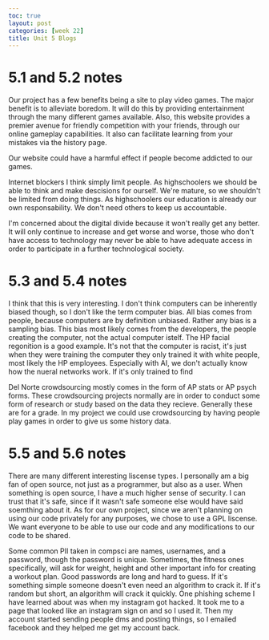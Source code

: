 ```yaml
---
toc: true
layout: post
categories: [week 22]
title: Unit 5 Blogs 
---
```


# 5.1 and 5.2 notes

Our project has a few benefits being a site to play video games. The major benefit is to alleviate boredom. It will do this by providing entertainment through the many different games available. Also, this website provides a premier avenue for friendly competition with your friends, through our online gameplay capabilities. It also can facilitate learning from your mistakes via the history page. 

Our website could have a harmful effect if people become addicted to our games. 


Internet blockers I think simply limit people. As highschoolers we should be able to think and make descisions for ourself. We're mature, so we shouldn't be limited from doing things. As highschoolers our education is already our own responsability. We don't need others to keep us accountable. 

I'm concerned about the digital divide because it won't really get any better. It will only continue to increase and get worse and worse, those who don't have access to technology may never be able to have adequate access in order to participate in a further technological society. 


# 5.3 and 5.4 notes

I think that this is very interesting. I don't think computers can be inherently biased though, so I don't like the term computer bias. All bias comes from people, because computers are by definition unbiased. Rather any bias is a sampling bias. This bias most likely comes from the developers, the people creating the computer, not the actual computer istelf. The HP facial regonition is a good example. It's not that the computer is racist, it's just when they were training the computer they only trained it with white people, most likely the HP employees. Especially with AI, we don't actually know how the nueral networks work. If it's only trained to find

Del Norte crowdsourcing mostly comes in the form of AP stats or AP psych forms. These crowdsourcing projects normally are in order to conduct some form of research or study based on the data they recieve. Generally these are for a grade. In my project we could use crowdsourcing by having people play games in order to give us some history data. 

# 5.5 and 5.6 notes

There are many different interesting liscense types. I personally am a big fan of open source, not just as a programmer, but also as a user. When something is open source, I have a much higher sense of security. I can trust that it's safe, since if it wasn't safe someone else would have said soemthing about it. As for our own project, since we aren't planning on using our code privately for any purposes, we chose to use a GPL liscense. We want everyone to be able to use our code and any modifications to our code to be shared. 

Some common PII taken in compsci are names, usernames, and a password, though the password is unique. Sometimes, the fitness ones specifically, will ask for weight, height and other important info for creating a workout plan. Good passwords are long and hard to guess. If it's something simple someone doesn't even need an algorithm to crack it. If it's random but short, an algorithm will crack it quickly. One phishing scheme I have learned about was when my instagram got hacked. It took me to a page that looked like an instagram sign on and so I used it. Then my account started sending people dms and posting things, so I emailed facebook and they helped me get my account back. 

